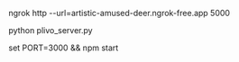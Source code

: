 ngrok http --url=artistic-amused-deer.ngrok-free.app 5000

python plivo_server.py


set PORT=3000 && npm start